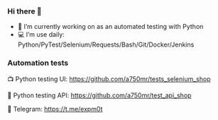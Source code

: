 ### Hi there 👋

- 🔭 I’m currently working on as an automated testing with Python
- 💻 I’m use daily: Python/PyTest/Selenium/Requests/Bash/Git/Docker/Jenkins

### Automation tests

📺 Python testing UI: https://github.com/a750mr/tests_selenium_shop

🔧 Python testing API: https://github.com/a750mr/test_api_shop

📧 Telegram: https://t.me/expm0t
